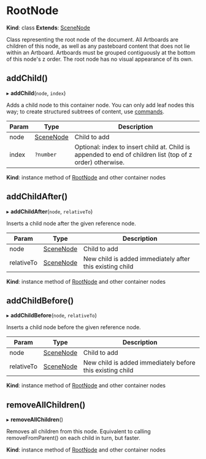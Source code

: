 # RootNode

**Kind**: class
**Extends**: [SceneNode](/develop/reference/SceneNode)

Class representing the root node of the document. All Artboards are children of this node, as well as any pasteboard content that
does not lie within an Artboard. Artboards must be grouped contiguously at the bottom of this node's z order. The root node has no
visual appearance of its own.

## addChild()

▸ **addChild**(`node`, `index`)

Adds a child node to this container node. You can only add leaf nodes this way; to create structured subtrees of content,
use [commands](/develop/reference/commands/).

| Param | Type         | Description                                                                                               |
| ----- | ------------ | --------------------------------------------------------------------------------------------------------- |
| node  | [SceneNode](/develop/reference/SceneNode) | Child to add |
| index | `?number`    | Optional: index to insert child at. Child is appended to end of children list (top of z order) otherwise. |

**Kind**: instance method of [RootNode](#rootnode) and other container nodes

## addChildAfter()

▸ **addChildAfter**(`node`, `relativeTo`)

Inserts a child node after the given reference node.

| Param      | Type         | Description                                              |
| ---------- | ------------ | -------------------------------------------------------- |
| node       | [SceneNode](/develop/reference/SceneNode) | Child to add                                             |
| relativeTo | [SceneNode](/develop/reference/SceneNode) | New child is added immediately after this existing child |

**Kind**: instance method of [RootNode](#rootnode) and other container nodes

## addChildBefore()

▸ **addChildBefore**(`node`, `relativeTo`)

Inserts a child node before the given reference node.

| Param      | Type         | Description                                               |
| ---------- | ------------ | --------------------------------------------------------- |
| node       | [SceneNode](/develop/reference/SceneNode) | Child to add                                              |
| relativeTo | [SceneNode](/develop/reference/SceneNode) | New child is added immediately before this existing child |

**Kind**: instance method of [RootNode](#rootnode) and other container nodes

## removeAllChildren()

▸ **removeAllChildren**()

Removes all children from this node. Equivalent to calling removeFromParent() on each child in turn, but faster.

**Kind**: instance method of [RootNode](#rootnode) and other container nodes
